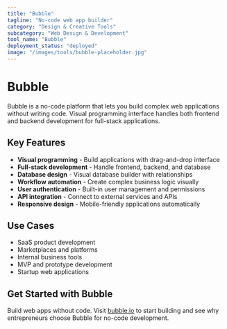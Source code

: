 ```yaml
---
title: "Bubble"
tagline: "No-code web app builder"
category: "Design & Creative Tools"
subcategory: "Web Design & Development"
tool_name: "Bubble"
deployment_status: "deployed"
image: "/images/tools/bubble-placeholder.jpg"
---
```


# Bubble

Bubble is a no-code platform that lets you build complex web applications without writing code. Visual programming interface handles both frontend and backend development for full-stack applications.

## Key Features

- **Visual programming** - Build applications with drag-and-drop interface
- **Full-stack development** - Handle frontend, backend, and database
- **Database design** - Visual database builder with relationships
- **Workflow automation** - Create complex business logic visually
- **User authentication** - Built-in user management and permissions
- **API integration** - Connect to external services and APIs
- **Responsive design** - Mobile-friendly applications automatically

## Use Cases

- SaaS product development
- Marketplaces and platforms
- Internal business tools
- MVP and prototype development
- Startup web applications

## Get Started with Bubble

Build web apps without code. Visit [bubble.io](https://bubble.io) to start building and see why entrepreneurs choose Bubble for no-code development.